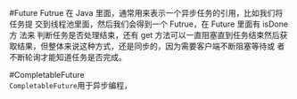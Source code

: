 #Future
Futrue 在 Java 里面，通常用来表示一个异步任务的引用，比如我们将任务提
交到线程池里面，然后我们会得到一个 Futrue，在 Future 里面有 isDone 方
法来 判断任务是否处理结束，还有 get 方法可以一直阻塞直到任务结束然后获
取结果，但整体来说这种方式，还是同步的，因为需要客户端不断阻塞等待或
者不断轮询才能知道任务是否完成。

#CompletableFuture  
`CompletableFuture`用于异步编程，